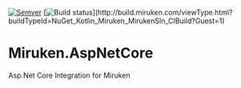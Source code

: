 [![Semver](http://img.shields.io/SemVer/2.0.0.png)](http://semver.org/spec/v2.0.0.html) [![Build status](http://build.miruken.com/guestAuth/app/rest/builds/buildType:(id:NuGet_Kotlin_Miruken_MirukenSln_CIBuild)/statusIcon.svg)](http://build.miruken.com/viewType.html?buildTypeId=NuGet_Kotlin_Miruken_MirukenSln_CIBuild?Guest=1)



# Miruken.AspNetCore
Asp.Net Core Integration for Miruken
